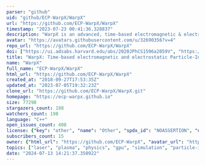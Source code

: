 ```yaml
---
parser: "github"
uid: "github/ECP-WarpX/WarpX"
url: "https://github.com/ECP-WarpX/WarpX"
timestamp: "2023-07-23 00:41:36.328837"
description: "WarpX is an advanced, time-based electromagnetic & electrostatic Particle-In-Cell code."
avatar: "https://avatars.githubusercontent.com/u/32690356?v=4"
repo_url: "https://github.com/ECP-WarpX/WarpX"
doi: ["https://ui.adsabs.harvard.edu/abs/2020JPhCS1596a2059V", "https://ui.adsabs.harvard.edu/abs/2023ascl.soft07038V/abstract"]
title: "WarpX: Time-based electromagnetic and electrostatic Particle-In-Cell code"
name: "WarpX"
full_name: "ECP-WarpX/WarpX"
html_url: "https://github.com/ECP-WarpX/WarpX"
created_at: "2018-09-27T17:53:35Z"
updated_at: "2023-07-05T19:32:23Z"
clone_url: "https://github.com/ECP-WarpX/WarpX.git"
homepage: "https://ecp-warpx.github.io"
size: 77298
stargazers_count: 198
watchers_count: 198
language: "C++"
open_issues_count: 408
license: {"key": "other", "name": "Other", "spdx_id": "NOASSERTION", "url": null, "node_id": "MDc6TGljZW5zZTA="}
subscribers_count: 15
owner: {"html_url": "https://github.com/ECP-WarpX", "avatar_url": "https://avatars.githubusercontent.com/u/32690356?v=4", "login": "ECP-WarpX", "type": "Organization"}
topics: ["laser", "plasma", "physics", "gpu", "simulation", "particle-in-cell", "pic", "research"]
date: "2024-07-13 14:21:37.350922"
---
```

